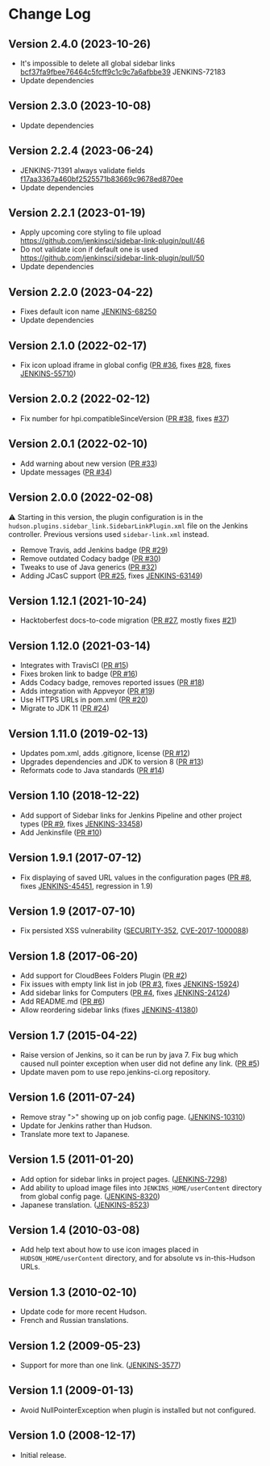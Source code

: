 # Change Log

## Version 2.4.0 (2023-10-26)

-   It's impossible to delete all global sidebar links [bcf37fa9fbee76464c5fcff9c1c9c7a6afbbe39](https://github.com/jenkinsci/sidebar-link-plugin/commit/1bcf37fa9fbee76464c5fcff9c1c9c7a6afbbe39) JENKINS-72183
-   Update dependencies

## Version 2.3.0 (2023-10-08)

-   Update dependencies

## Version 2.2.4 (2023-06-24)

-   JENKINS-71391 always validate fields [f17aa3367a460bf2525571b83669c9678ed870ee](https://github.com/jenkinsci/sidebar-link-plugin/commit/f17aa3367a460bf2525571b83669c9678ed870ee)
-   Update dependencies

## Version 2.2.1 (2023-01-19)

-   Apply upcoming core styling to file upload https://github.com/jenkinsci/sidebar-link-plugin/pull/46
-   Do not validate icon if default one is used https://github.com/jenkinsci/sidebar-link-plugin/pull/50
-   Update dependencies

## Version 2.2.0 (2023-04-22)

-   Fixes default icon name [JENKINS-68250](https://issues.jenkins.io/browse/JENKINS-68250)
-   Update dependencies

## Version 2.1.0 (2022-02-17)

-   Fix icon upload iframe in global config
    ([PR #36](https://github.com/jenkinsci/sidebar-link-plugin/pull/36),
    fixes [#28](https://github.com/jenkinsci/sidebar-link-plugin/issues/28),
    fixes [JENKINS-55710](https://issues.jenkins.io/browse/JENKINS-55710))

## Version 2.0.2 (2022-02-12)

-   Fix number for hpi.compatibleSinceVersion
    ([PR #38](https://github.com/jenkinsci/sidebar-link-plugin/pull/38),
    fixes [#37](https://github.com/jenkinsci/sidebar-link-plugin/issues/37))

## Version 2.0.1 (2022-02-10)

-   Add warning about new version
    ([PR #33](https://github.com/jenkinsci/sidebar-link-plugin/pull/33))
-   Update messages
    ([PR #34](https://github.com/jenkinsci/sidebar-link-plugin/pull/34))

## Version 2.0.0 (2022-02-08)

:warning: Starting in this version, the plugin configuration is in the
`hudson.plugins.sidebar_link.SidebarLinkPlugin.xml` file on the Jenkins
controller.  Previous versions used `sidebar-link.xml` instead.

-   Remove Travis, add Jenkins badge
    ([PR #29](https://github.com/jenkinsci/sidebar-link-plugin/pull/29))
-   Remove outdated Codacy badge
    ([PR #30](https://github.com/jenkinsci/sidebar-link-plugin/pull/30))
-   Tweaks to use of Java generics
    ([PR #32](https://github.com/jenkinsci/sidebar-link-plugin/pull/32))
-   Adding JCasC support
    ([PR #25](https://github.com/jenkinsci/sidebar-link-plugin/pull/25),
    fixes [JENKINS-63149](https://issues.jenkins.io/browse/JENKINS-63149))

## Version 1.12.1 (2021-10-24)

-   Hacktoberfest docs-to-code migration
    ([PR #27](https://github.com/jenkinsci/sidebar-link-plugin/pull/27),
    mostly fixes [#21](https://github.com/jenkinsci/sidebar-link-plugin/issues/21))

## Version 1.12.0 (2021-03-14)

-   Integrates with TravisCI
    ([PR #15](https://github.com/jenkinsci/sidebar-link-plugin/pull/15))
-   Fixes broken link to badge
    ([PR #16](https://github.com/jenkinsci/sidebar-link-plugin/pull/16))
-   Adds Codacy badge, removes reported issues
    ([PR #18](https://github.com/jenkinsci/sidebar-link-plugin/pull/18))
-   Adds integration with Appveyor
    ([PR #19](https://github.com/jenkinsci/sidebar-link-plugin/pull/19))
-   Use HTTPS URLs in pom.xml
    ([PR #20](https://github.com/jenkinsci/sidebar-link-plugin/pull/20))
-   Migrate to JDK 11
    ([PR #24](https://github.com/jenkinsci/sidebar-link-plugin/pull/24))

## Version 1.11.0 (2019-02-13)

-   Updates pom.xml, adds .gitignore, license
    ([PR #12](https://github.com/jenkinsci/sidebar-link-plugin/pull/12))
-   Upgrades dependencies and JDK to version 8
    ([PR #13](https://github.com/jenkinsci/sidebar-link-plugin/pull/13))
-   Reformats code to Java standards
    ([PR #14](https://github.com/jenkinsci/sidebar-link-plugin/pull/14))

## Version 1.10 (2018-12-22)

-   Add support of Sidebar links for Jenkins Pipeline and other project
    types
    ([PR #9](https://github.com/jenkinsci/sidebar-link-plugin/pull/9),
    fixes [JENKINS-33458](https://issues.jenkins-ci.org/browse/JENKINS-33458))
-   Add Jenkinsfile
    ([PR #10](https://github.com/jenkinsci/sidebar-link-plugin/pull/10))

## Version 1.9.1 (2017-07-12)

-   Fix displaying of saved URL values in the configuration pages
    ([PR #8](https://github.com/jenkinsci/sidebar-link-plugin/pull/8),
    fixes [JENKINS-45451](https://issues.jenkins-ci.org/browse/JENKINS-45451),
    regression in 1.9)

## Version 1.9 (2017-07-10)

-   Fix persisted XSS vulnerability
    ([SECURITY-352](https://www.jenkins.io/security/advisory/2017-07-10/#persisted-xss-vulnerability-in-sidebar-link-plugin),
    [CVE-2017-1000088](https://www.cve.org/CVERecord?id=CVE-2017-1000088))

## Version 1.8 (2017-06-20)

-   Add support for CloudBees Folders Plugin
    ([PR #2](https://github.com/jenkinsci/sidebar-link-plugin/pull/2))
-   Fix issues with empty link list in job
    ([PR #3](https://github.com/jenkinsci/sidebar-link-plugin/pull/3),
    fixes [JENKINS-15924](https://issues.jenkins.io/browse/JENKINS-15924))
-   Add sidebar links for Computers
    ([PR #4](https://github.com/jenkinsci/sidebar-link-plugin/pull/4),
    fixes [JENKINS-24124](https://issues.jenkins.io/browse/JENKINS-24124))
-   Add README.md
    ([PR #6](https://github.com/jenkinsci/sidebar-link-plugin/pull/6))
-   Allow reordering sidebar links
    (fixes [JENKINS-41380](https://issues.jenkins.io/browse/JENKINS-41380))

## Version 1.7 (2015-04-22)

-   Raise version of Jenkins, so it can be run by java 7.
    Fix bug which caused null pointer exception when user did not define any link.
    ([PR #5](https://github.com/jenkinsci/sidebar-link-plugin/pull/5))
-   Update maven pom to use repo.jenkins-ci.org repository.

## Version 1.6 (2011-07-24)

-   Remove stray "\>" showing up on job config page.
    ([JENKINS-10310](https://issues.jenkins.io/browse/JENKINS-10310))
-   Update for Jenkins rather than Hudson.
-   Translate more text to Japanese.

## Version 1.5 (2011-01-20)

-   Add option for sidebar links in project pages.
    ([JENKINS-7298](https://issues.jenkins-ci.org/browse/JENKINS-7298))
-   Add ability to upload image files into `JENKINS_HOME/userContent`
    directory from global config page.
    ([JENKINS-8320](https://issues.jenkins-ci.org/browse/JENKINS-8320))
-   Japanese translation.
    ([JENKINS-8523](https://issues.jenkins.io/browse/JENKINS-8523))

## Version 1.4 (2010-03-08)

-   Add help text about how to use icon images placed in
    `HUDSON_HOME/userContent` directory, and for absolute vs
    in-this-Hudson URLs.

## Version 1.3 (2010-02-10)

-   Update code for more recent Hudson.
-   French and Russian translations.

## Version 1.2 (2009-05-23)

-   Support for more than one link.
    ([JENKINS-3577](https://issues.jenkins.io/browse/JENKINS-3577))

## Version 1.1 (2009-01-13)

-   Avoid NullPointerException when plugin is installed but not
    configured.

## Version 1.0 (2008-12-17)

-   Initial release.
